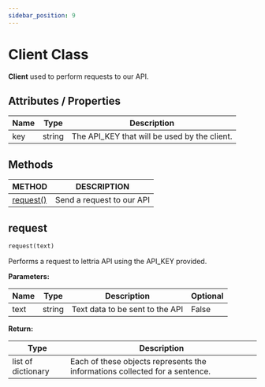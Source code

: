 ```yaml
---
sidebar_position: 9
---
```


# Client Class

**Client** used to perform requests to our API.

## Attributes / Properties

| Name 	| Type   	| Description                                  	|
|------	|--------	|----------------------------------------------	|
| key  	| string 	| The API_KEY that will be used by the client. 	|

## Methods

| METHOD    	| DESCRIPTION               	|
|-----------	|---------------------------	|
| [request()](https://www.lettria.com/documentation/docs/python-sdk/client-class#request) 	| Send a request to our API 	|

## request

```python
request(text)
```
Performs a request to lettria API using the API_KEY provided.

**Parameters:**

| Name 	| Type   	| Description                     	| Optional 	|
|------	|--------	|---------------------------------	|----------	|
| text 	| string 	| Text data to be sent to the API 	| False    	|

**Return:**

| Type               	| Description                                                                 	|
|--------------------	|-----------------------------------------------------------------------------	|
| list of dictionary 	| Each of these objects represents the informations collected for a sentence. 	|


